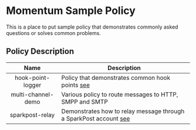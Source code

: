 # Momentum Sample Policy

This is a place to put sample policy that demonstrates commonly asked questions or solves common problems.

## Policy Description

| Name  | Description  |
|:-:|---|
| hook-point-logger  | Policy that demonstrates common hook points [see](https://confluence.int.messagesystems.com/pages/viewpage.action?pageId=13434926)  |
| multi-channel-demo  | Various policy to route messages to HTTP, SMPP and SMTP  |
| sparkpost-relay  | Demonstrates how to relay message through a SparkPost account [see](https://support.messagesystems.com/docs/web-momo4/modules.outbound_smtp_auth.php) |